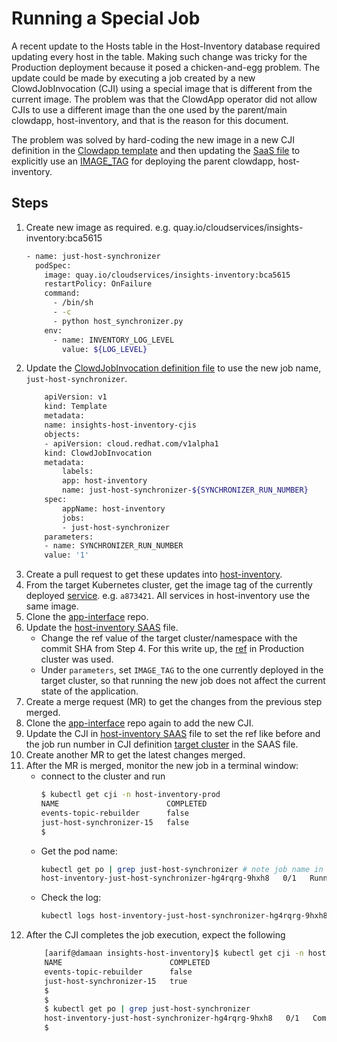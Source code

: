 # Running a Special Job
A recent update to the Hosts table in the Host-Inventory database required updating every host in the table.  Making such change was tricky for the Production deployment because it posed a chicken-and-egg problem.  The update could be made by executing a job created by a new ClowdJobInvocation (CJI) using a special image that is different from the current image. The problem was that the ClowdApp operator did not allow CJIs to use a different image than the one used by the parent/main clowdapp, host-inventory, and that is the reason for this document.

The problem was solved by hard-coding the new image in a new CJI definition in the [Clowdapp template](https://github.com/RedHatInsights/insights-host-inventory/blob/f12eeec16cda33d9e90dfdcd2999deb2bb03604f/deploy/clowdapp.yml#L630) and then updating the [SaaS file](https://gitlab.cee.redhat.com/service/app-interface/-/blob/master/data/services/insights/host-inventory/deploy-clowder.yml) to explicitly use an [IMAGE_TAG](https://gitlab.cee.redhat.com/service/app-interface/-/blob/master/data/services/insights/host-inventory/deploy-clowder.yml#L99) for deploying the parent clowdapp, host-inventory.

## Steps
1.  Create new image as required. e.g. quay.io/cloudservices/insights-inventory:bca5615
    ```bash
    - name: just-host-synchronizer
      podSpec:
        image: quay.io/cloudservices/insights-inventory:bca5615
        restartPolicy: OnFailure
        command:
          - /bin/sh
          - -c
          - python host_synchronizer.py
        env:
          - name: INVENTORY_LOG_LEVEL
            value: ${LOG_LEVEL}
    ```
2.  Update the [ClowdJobInvocation definition file](../deploy/cji.yml#L15) to use the new job name, `just-host-synchronizer`.
    ```bash
        apiVersion: v1
        kind: Template
        metadata:
        name: insights-host-inventory-cjis
        objects:
        - apiVersion: cloud.redhat.com/v1alpha1
        kind: ClowdJobInvocation
        metadata:
            labels:
            app: host-inventory
            name: just-host-synchronizer-${SYNCHRONIZER_RUN_NUMBER}
        spec:
            appName: host-inventory
            jobs:
            - just-host-synchronizer
        parameters:
        - name: SYNCHRONIZER_RUN_NUMBER
        value: '1'
    ```
4.  Create a pull request to get these updates into [host-inventory](https://github.com/RedHatInsights/insights-host-inventory).
5.  From the target Kubernetes cluster, get the image tag of the currently deployed [service](https://console-openshift-console.apps.crcp01ue1.o9m8.p1.openshiftapps.com/k8s/ns/host-inventory-prod/deployments/host-inventory-service). e.g. `a873421`.  All services in host-inventory use the same image.
6.  Clone the [app-interface](https://gitlab.cee.redhat.com/service/app-interface) repo.
7.  Update the [host-inventory SAAS](https://gitlab.cee.redhat.com/service/app-interface/-/blob/master/data/services/insights/host-inventory/deploy-clowder.yml) file.
    * Change the ref value of the target cluster/namespace with the commit SHA from Step 4.  For this write up, the [ref](https://gitlab.cee.redhat.com/service/app-interface/-/blob/master/data/services/insights/host-inventory/deploy-clowder.yml#L97) in Production cluster was used.
    * Under `parameters`, set `IMAGE_TAG` to the one currently deployed in the target cluster, so that running the new job does not affect the current state of the application.
8.  Create a merge request (MR) to get the changes from the previous step merged.
9.  Clone the [app-interface](https://gitlab.cee.redhat.com/service/app-interface) repo again to add the new CJI.
10. Update the CJI in [host-inventory SAAS](https://gitlab.cee.redhat.com/service/app-interface/-/blob/master/data/services/insights/host-inventory/deploy-clowder.yml) file to set the ref like before and the job run number in CJI definition [target cluster](https://gitlab.cee.redhat.com/service/app-interface/-/blob/master/data/services/insights/host-inventory/deploy-clowder.yml#L147) in the SAAS file.
11. Create another MR to get the latest changes merged.
12. After the MR is merged, monitor the new job in a terminal window:
    * connect to the cluster and run
        ```bash
        $ kubectl get cji -n host-inventory-prod
        NAME                        COMPLETED
        events-topic-rebuilder      false
        just-host-synchronizer-15   false
        $
        ```
    * Get the pod name:
        ```bash
        kubectl get po | grep just-host-synchronizer # note job name in the pod name
        host-inventory-just-host-synchronizer-hg4rqrg-9hxh8   0/1   Running   0   10m
        ```
    * Check the log:
        ```bash
        kubectl logs host-inventory-just-host-synchronizer-hg4rqrg-9hxh8 -n host-inventory-prod
        ```
13. After the CJI completes the job execution, expect the following
    ```bash
        [aarif@damaan insights-host-inventory]$ kubectl get cji -n host-inventory-prod
        NAME                        COMPLETED
        events-topic-rebuilder      false
        just-host-synchronizer-15   true
        $
        $
        $ kubectl get po | grep just-host-synchronizer
        host-inventory-just-host-synchronizer-hg4rqrg-9hxh8   0/1   Completed   0   20h
        $
    ```
